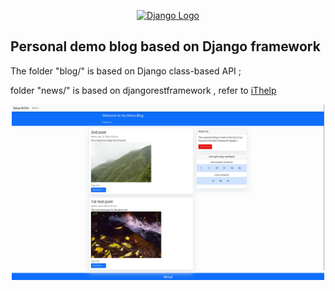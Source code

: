 <p align="center"><a href="https://www.djangoproject.com" target="_blank"><img src="https://static.djangoproject.com/img/logos/django-logo-positive.png" width="400" alt="Django Logo"></a></p>


## Personal demo blog based on Django framework

The folder "blog/" is based on Django class-based API ; 

folder "news/" is based on djangorestframework , refer to [iThelp](https://ithelp.ithome.com.tw/articles/10234100)

<center><img src="https://github.com/nova1987a/blog_demo/blob/main/djdemo_snap.jpg" width="500" alt="Blog demo -- snapshot"></center>
